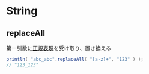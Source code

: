 # String

## replaceAll

第一引数に[正規表現](http://d.hatena.ne.jp/keyword/%C0%B5%B5%AC%C9%BD%B8%BD)を受け取り、置き換える

```scala
println( "abc_abc".replaceAll( "[a-z]+", "123" ) );
// "123_123"
```

